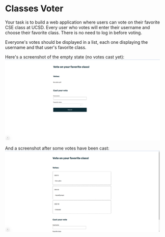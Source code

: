 # Classes Voter

Your task is to build a web application where users can vote on their favorite CSE class at UCSD. Every user who votes will enter their username and choose their favorite class. There is no need to log in before voting.

Everyone's votes should be displayed in a list, each one displaying the username and that user's favorite class.

Here's a screenshot of the empty state (no votes cast yet):
![](/images/voting_empty_state.png)

And a screenshot after some votes have been cast:
![](/images/voting_with_votes.png)

